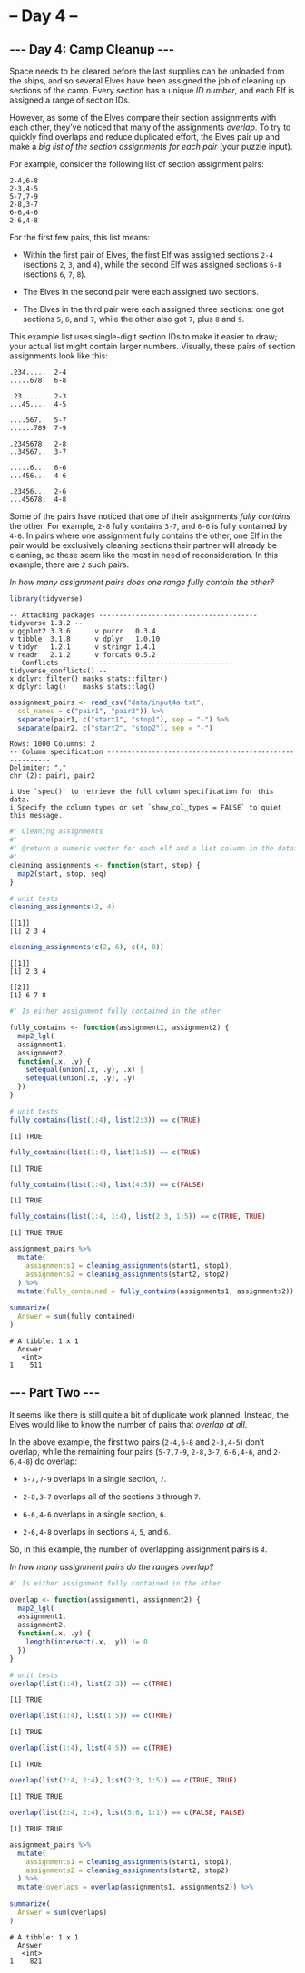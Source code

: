 – Day 4 –
================

## --- Day 4: Camp Cleanup ---

Space needs to be cleared before the last supplies can be unloaded from
the ships, and so several Elves have been assigned the job of cleaning
up sections of the camp. Every section has a unique *ID number*, and
each Elf is assigned a range of section IDs.

However, as some of the Elves compare their section assignments with
each other, they’ve noticed that many of the assignments *overlap*. To
try to quickly find overlaps and reduce duplicated effort, the Elves
pair up and make a *big list of the section assignments for each pair*
(your puzzle input).

For example, consider the following list of section assignment pairs:

    2-4,6-8
    2-3,4-5
    5-7,7-9
    2-8,3-7
    6-6,4-6
    2-6,4-8

For the first few pairs, this list means:

- Within the first pair of Elves, the first Elf was assigned sections
  `2-4` (sections `2`, `3`, and `4`), while the second Elf was assigned
  sections `6-8` (sections `6`, `7`, `8`).

- The Elves in the second pair were each assigned two sections.

- The Elves in the third pair were each assigned three sections: one got
  sections `5`, `6`, and `7`, while the other also got `7`, plus `8` and
  `9`.

This example list uses single-digit section IDs to make it easier to
draw; your actual list might contain larger numbers. Visually, these
pairs of section assignments look like this:

    .234.....  2-4
    .....678.  6-8

    .23......  2-3
    ...45....  4-5

    ....567..  5-7
    ......789  7-9

    .2345678.  2-8
    ..34567..  3-7

    .....6...  6-6
    ...456...  4-6

    .23456...  2-6
    ...45678.  4-8

Some of the pairs have noticed that one of their assignments *fully
contains* the other. For example, `2-8` fully contains `3-7`, and `6-6`
is fully contained by `4-6`. In pairs where one assignment fully
contains the other, one Elf in the pair would be exclusively cleaning
sections their partner will already be cleaning, so these seem like the
most in need of reconsideration. In this example, there are *`2`* such
pairs.

*In how many assignment pairs does one range fully contain the other?*

``` r
library(tidyverse)
```

    -- Attaching packages --------------------------------------- tidyverse 1.3.2 --
    v ggplot2 3.3.6      v purrr   0.3.4 
    v tibble  3.1.8      v dplyr   1.0.10
    v tidyr   1.2.1      v stringr 1.4.1 
    v readr   2.1.2      v forcats 0.5.2 
    -- Conflicts ------------------------------------------ tidyverse_conflicts() --
    x dplyr::filter() masks stats::filter()
    x dplyr::lag()    masks stats::lag()

``` r
assignment_pairs <- read_csv("data/input4a.txt", 
  col_names = c("pair1", "pair2")) %>%
  separate(pair1, c("start1", "stop1"), sep = "-") %>%
  separate(pair2, c("start2", "stop2"), sep = "-")
```

    Rows: 1000 Columns: 2
    -- Column specification --------------------------------------------------------
    Delimiter: ","
    chr (2): pair1, pair2

    i Use `spec()` to retrieve the full column specification for this data.
    i Specify the column types or set `show_col_types = FALSE` to quiet this message.

``` r
#' Cleaning assignments
#' 
#' @return a numeric vector for each elf and a list column in the dataframe
#'  
cleaning_assignments <- function(start, stop) {
  map2(start, stop, seq)  
}

# unit tests 
cleaning_assignments(2, 4)
```

    [[1]]
    [1] 2 3 4

``` r
cleaning_assignments(c(2, 6), c(4, 8))
```

    [[1]]
    [1] 2 3 4

    [[2]]
    [1] 6 7 8

``` r
#' Is either assignment fully contained in the other

fully_contains <- function(assignment1, assignment2) {
  map2_lgl(
  assignment1, 
  assignment2, 
  function(.x, .y) {
    setequal(union(.x, .y), .x) |
    setequal(union(.x, .y), .y)
  })
}

# unit tests
fully_contains(list(1:4), list(2:3)) == c(TRUE)
```

    [1] TRUE

``` r
fully_contains(list(1:4), list(1:5)) == c(TRUE)
```

    [1] TRUE

``` r
fully_contains(list(1:4), list(4:5)) == c(FALSE)
```

    [1] TRUE

``` r
fully_contains(list(1:4, 1:4), list(2:3, 1:5)) == c(TRUE, TRUE)
```

    [1] TRUE TRUE

``` r
assignment_pairs %>% 
  mutate(
    assignments1 = cleaning_assignments(start1, stop1),
    assignments2 = cleaning_assignments(start2, stop2)
  ) %>%
  mutate(fully_contained = fully_contains(assignments1, assignments2)) %>%
  
summarize(
  Answer = sum(fully_contained)
)
```

    # A tibble: 1 x 1
      Answer
       <int>
    1    511

## --- Part Two ---

It seems like there is still quite a bit of duplicate work planned.
Instead, the Elves would like to know the number of pairs that *overlap
at all*.

In the above example, the first two pairs (`2-4,6-8` and `2-3,4-5`)
don’t overlap, while the remaining four pairs (`5-7,7-9`, `2-8,3-7`,
`6-6,4-6`, and `2-6,4-8`) do overlap:

- `5-7,7-9` overlaps in a single section, `7`.

- `2-8,3-7` overlaps all of the sections `3` through `7`.

- `6-6,4-6` overlaps in a single section, `6`.

- `2-6,4-8` overlaps in sections `4`, `5`, and `6`.

So, in this example, the number of overlapping assignment pairs is
*`4`*.

*In how many assignment pairs do the ranges overlap?*

``` r
#' Is either assignment fully contained in the other

overlap <- function(assignment1, assignment2) {
  map2_lgl(
  assignment1, 
  assignment2, 
  function(.x, .y) {
    length(intersect(.x, .y)) != 0
  })
}

# unit tests
overlap(list(1:4), list(2:3)) == c(TRUE)
```

    [1] TRUE

``` r
overlap(list(1:4), list(1:5)) == c(TRUE)
```

    [1] TRUE

``` r
overlap(list(1:4), list(4:5)) == c(TRUE)
```

    [1] TRUE

``` r
overlap(list(2:4, 2:4), list(2:3, 1:5)) == c(TRUE, TRUE)
```

    [1] TRUE TRUE

``` r
overlap(list(2:4, 2:4), list(5:6, 1:1)) == c(FALSE, FALSE)
```

    [1] TRUE TRUE

``` r
assignment_pairs %>% 
  mutate(
    assignments1 = cleaning_assignments(start1, stop1),
    assignments2 = cleaning_assignments(start2, stop2)
  ) %>%
  mutate(overlaps = overlap(assignments1, assignments2)) %>%
  
summarize(
  Answer = sum(overlaps)
)
```

    # A tibble: 1 x 1
      Answer
       <int>
    1    821

